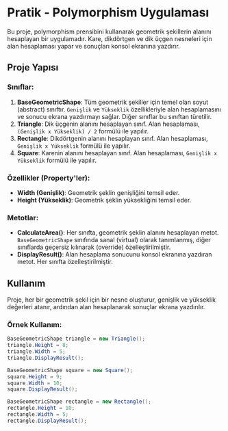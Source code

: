 # Pratik - Polymorphism Uygulaması

Bu proje, polymorphism prensibini kullanarak geometrik şekillerin alanını hesaplayan bir uygulamadır. Kare, dikdörtgen ve dik üçgen nesneleri için alan hesaplaması yapar ve sonuçları konsol ekranına yazdırır.

## Proje Yapısı

### Sınıflar:
1. **BaseGeometricShape**: Tüm geometrik şekiller için temel olan soyut (abstract) sınıftır. `Genişlik` ve `Yükseklik` özellikleriyle alan hesaplamasını ve sonucu ekrana yazdırmayı sağlar. Diğer sınıflar bu sınıftan türetilir.
2. **Triangle**: Dik üçgenin alanını hesaplayan sınıf. Alan hesaplaması, `(Genişlik x Yükseklik) / 2` formülü ile yapılır.
3. **Rectangle**: Dikdörtgenin alanını hesaplayan sınıf. Alan hesaplaması, `Genişlik x Yükseklik` formülü ile yapılır.
4. **Square**: Karenin alanını hesaplayan sınıf. Alan hesaplaması, `Genişlik x Yükseklik` formülü ile yapılır.

### Özellikler (Property'ler):
- **Width (Genişlik)**: Geometrik şeklin genişliğini temsil eder.
- **Height (Yükseklik)**: Geometrik şeklin yüksekliğini temsil eder.

### Metotlar:
- **CalculateArea()**: Her sınıfta, geometrik şeklin alanını hesaplayan metot. `BaseGeometricShape` sınıfında sanal (virtual) olarak tanımlanmış, diğer sınıflarda geçersiz kılınarak (override) özelleştirilmiştir.
- **DisplayResult()**: Alan hesaplama sonucunu konsol ekranına yazdıran metot. Her sınıfta özelleştirilmiştir.

## Kullanım

Proje, her bir geometrik şekil için bir nesne oluşturur, genişlik ve yükseklik değerleri atanır, ardından alan hesaplanarak sonuçlar ekrana yazdırılır.

### Örnek Kullanım:

```csharp
BaseGeometricShape triangle = new Triangle();
triangle.Height = 8;
triangle.Width = 5;
triangle.DisplayResult();

BaseGeometricShape square = new Square();
square.Height = 9;
square.Width = 10;
square.DisplayResult();

BaseGeometricShape rectangle = new Rectangle();
rectangle.Height = 10;
rectangle.Width = 5;
rectangle.DisplayResult();
